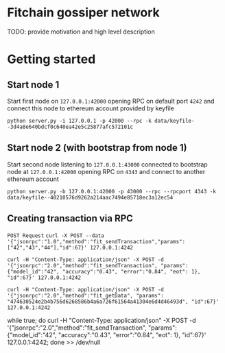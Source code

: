 # Fitchain gossiper network

TODO: provide motivation and high level description


# Getting started

## Start node 1

Start first node on ```127.0.0.1:42000``` opening RPC on default port ```4242``` and connect this node to ethereum account provided by keyfile

``` python server.py -i 127.0.0.1 -p 42000 --rpc -k data/keyfile--3d4a8e640bdcf0c640ea42e5c25877afc572101c ```


## Start node 2 (with bootstrap from node 1)

Start second node listening to ```127.0.0.1:43000``` connected to bootstrap node at ```127.0.0.1:42000``` opening RPC on ```4343``` and connect to another ethereum account

``` python server.py -b 127.0.0.1:42000 -p 43000 --rpc --rpcport 4343 -k data/keyfile--40210576d9262a214aac7494e85718ec3a12ec54 ```


## Creating transaction via RPC

```POST Request```
```curl -X POST --data '{"jsonrpc":"1.0","method":"fit_sendTransaction","params":["42","43","44"],"id":67}' 127.0.0.1:4242```

`curl -H "Content-Type: application/json" -X POST -d '{"jsonrpc":"2.0","method":"fit_sendTransaction", "params": {"model_id":"42", "accuracy":"0.43", "error":"0.84", "eot": 1}, "id":67}' 127.0.0.1:4242`

`curl -H "Content-Type: application/json" -X POST -d '{"jsonrpc":"2.0","method":"fit_getData", "params": "474630524e2b4b756d6268586b4a6a726f61564a41304e6d4d46493d", "id":67}' 127.0.0.1:4242`


while true; do curl -H "Content-Type: application/json" -X POST -d '{"jsonrpc":"2.0","method":"fit_sendTransaction", "params": {"model_id":"42", "accuracy":"0.43", "error":"0.84", "eot": 1}, "id":67}' 127.0.0.1:4242; done >> /dev/null
